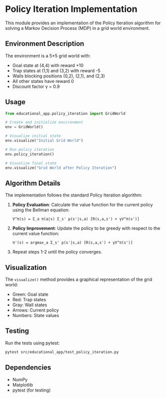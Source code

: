 # Policy Iteration Implementation

This module provides an implementation of the Policy Iteration algorithm for solving a Markov Decision Process (MDP) in a grid world environment.

## Environment Description

The environment is a 5×5 grid world with:
- Goal state at (4,4) with reward +10
- Trap states at (1,1) and (3,2) with reward -5
- Walls blocking positions (0,2), (2,1), and (2,3)
- All other states have reward 0
- Discount factor γ = 0.9

## Usage

```python
from educational_app.policy_iteration import GridWorld

# Create and initialize environment
env = GridWorld()

# Visualize initial state
env.visualize("Initial Grid World")

# Run policy iteration
env.policy_iteration()

# Visualize final state
env.visualize("Grid World after Policy Iteration")
```

## Algorithm Details

The implementation follows the standard Policy Iteration algorithm:

1. **Policy Evaluation**: Calculate the value function for the current policy using the Bellman equation:
   ```
   V^π(s) = Σ_a π(a|s) Σ_s' p(s'|s,a) [R(s,a,s') + γV^π(s')]
   ```

2. **Policy Improvement**: Update the policy to be greedy with respect to the current value function:
   ```
   π'(s) = argmax_a Σ_s' p(s'|s,a) [R(s,a,s') + γV^π(s')]
   ```

3. Repeat steps 1-2 until the policy converges.

## Visualization

The `visualize()` method provides a graphical representation of the grid world:
- Green: Goal state
- Red: Trap states
- Gray: Wall states
- Arrows: Current policy
- Numbers: State values

## Testing

Run the tests using pytest:
```bash
pytest src/educational_app/test_policy_iteration.py
```

## Dependencies

- NumPy
- Matplotlib
- pytest (for testing) 